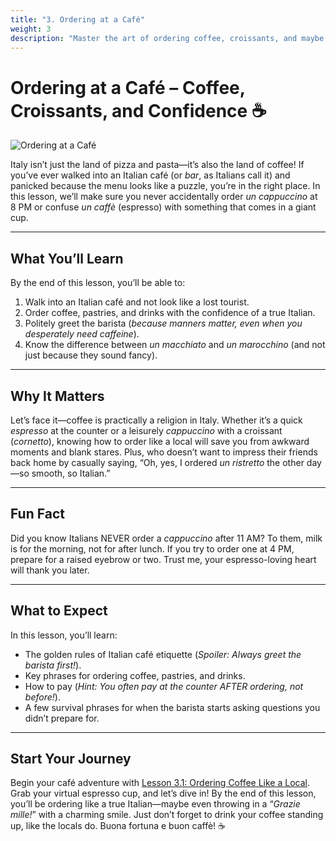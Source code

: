 ```yaml
---
title: "3. Ordering at a Café"
weight: 3
description: "Master the art of ordering coffee, croissants, and maybe even impress the barista at an Italian café!"
---
```


# Ordering at a Café – Coffee, Croissants, and Confidence ☕

![Ordering at a Café](/images/beginner-level/ordering-at-a-cafe/ordering-at-a-cafe.webp/)

Italy isn’t just the land of pizza and pasta—it’s also the land of coffee! If you’ve ever walked into an Italian café (or *bar*, as Italians call it) and panicked because the menu looks like a puzzle, you’re in the right place. In this lesson, we’ll make sure you never accidentally order *un cappuccino* at 8 PM or confuse *un caffè* (espresso) with something that comes in a giant cup.

---

## What You’ll Learn

By the end of this lesson, you’ll be able to:

1. Walk into an Italian café and not look like a lost tourist.
2. Order coffee, pastries, and drinks with the confidence of a true Italian.
3. Politely greet the barista (*because manners matter, even when you desperately need caffeine*).
4. Know the difference between *un macchiato* and *un marocchino* (and not just because they sound fancy).

---

## Why It Matters

Let’s face it—coffee is practically a religion in Italy. Whether it’s a quick *espresso* at the counter or a leisurely *cappuccino* with a croissant (*cornetto*), knowing how to order like a local will save you from awkward moments and blank stares. Plus, who doesn’t want to impress their friends back home by casually saying, “Oh, yes, I ordered *un ristretto* the other day—so smooth, so Italian.”

---

## Fun Fact

Did you know Italians NEVER order a *cappuccino* after 11 AM? To them, milk is for the morning, not for after lunch. If you try to order one at 4 PM, prepare for a raised eyebrow or two. Trust me, your espresso-loving heart will thank you later.

---

## What to Expect

In this lesson, you’ll learn:

- The golden rules of Italian café etiquette (*Spoiler: Always greet the barista first!*).
- Key phrases for ordering coffee, pastries, and drinks.
- How to pay (*Hint: You often pay at the counter AFTER ordering, not before!*).
- A few survival phrases for when the barista starts asking questions you didn’t prepare for. 

---

## Start Your Journey

Begin your café adventure with [Lesson 3.1: Ordering Coffee Like a Local](./lesson3.1/). Grab your virtual espresso cup, and let’s dive in! By the end of this lesson, you’ll be ordering like a true Italian—maybe even throwing in a “*Grazie mille!*” with a charming smile. Just don’t forget to drink your coffee standing up, like the locals do. Buona fortuna e buon caffè! ☕
